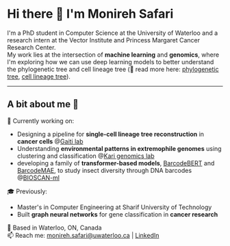 

<!--
**msafari18/msafari18** is a ✨ _special_ ✨ repository because its `README.md` (this file) appears on your GitHub profile.

Here are some ideas to get you started:

- 🔭 I’m currently working on ...
- 🌱 I’m currently learning ...
- 👯 I’m looking to collaborate on ...
- 🤔 I’m looking for help with ...
- 💬 Ask me about ...
- 📫 How to reach me: ...
- 😄 Pronouns: ...
- ⚡ Fun fact: ...
-->

# Hi there 👋 I'm Monireh Safari

I'm a PhD student in Computer Science at the University of Waterloo and a research intern at the Vector Institute and Princess Margaret Cancer Research Center.  
My work lies at the intersection of **machine learning** and **genomics**, where I'm exploring how we can use deep learning models to better understand the phylogenetic tree and cell lineage tree (🤔 read more here: [phylogenetic tree](https://en.wikipedia.org/wiki/Phylogenetic_tree), [cell lineage tree](https://en.wikipedia.org/wiki/Cell_lineage)). 

---

## A bit about me 🌱

🔬 Currently working on:

- Designing a pipeline for **single-cell lineage tree reconstruction** in **cancer cells** @[Gaiti lab](https://www.gaitilab.com/)
- Understanding **environmental patterns in extremophile genomes** using clustering and classification @[Kari genomics lab]([https://www.gaitilab.com/](https://github.com/Kari-Genomics-Lab))
- developing a family of **transformer-based models**, [BarcodeBERT](https://arxiv.org/abs/2311.02401) and [BarcodeMAE](https://scholar.google.com/citations?view_op=view_citation&hl=en&user=KIlvvosAAAAJ&citation_for_view=KIlvvosAAAAJ:2osOgNQ5qMEC), to study insect diversity through DNA barcodes @[BIOSCAN-ml](https://github.com/bioscan-ml)

🎓 Previously:
- Master's in Computer Engineering at Sharif University of Technology
- Built **graph neural networks** for gene classification in **cancer research**

📍 Based in Waterloo, ON, Canada  
📫 Reach me: monireh.safari@uwaterloo.ca | [LinkedIn](https://www.linkedin.com/in/monireh-safari)
